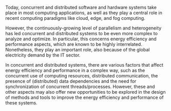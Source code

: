 Today, concurrent and distributed software and hardware systems take place in most computing applications, as well as they play a central role in recent computing paradigms like cloud, edge, and fog computing.

However, the continuously-growing level of parallelism and heterogeneity has led concurrent and distributed systems to be even more complex to analyze and optimize. In particular, this concerns energy efficiency and performance aspects, which are known to be highly interrelated. Nonetheless, they play an important role, also because of the global electricity demand by the IT sector. 

In concurrent and distributed systems, there are various factors that affect energy efficiency and performance in a complex way, such as the concurrent use of computing resources, distributed communication, the presence of (distributed) data dependencies and the need for synchronization of concurrent threads/processes. However, these and other aspects may also offer new opportunities to be explored in the design of methods and tools to improve the energy efficiency and performance of these systems.
